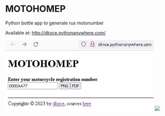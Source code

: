 # MOTOHOMEP
Python bottle app to generate rus motonumber

Available at: http://dkxce.pythonanywhere.com/

<img src="motonumber.png"/>    
<img src="http://dkxce.pythonanywhere.com/png/6969AA99"/>
